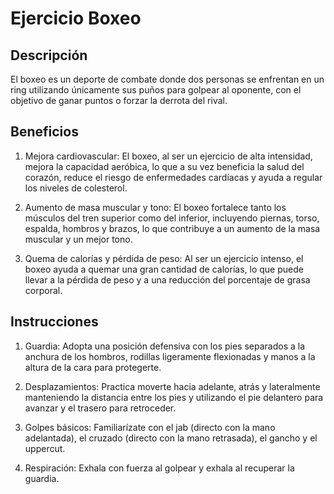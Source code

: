 # Ejercicio Boxeo

## Descripción
El boxeo es un deporte de combate donde dos personas se enfrentan en un ring utilizando únicamente sus puños para golpear al oponente, con el objetivo de ganar puntos o forzar la derrota del rival.

## Beneficios

1. Mejora cardiovascular:
El boxeo, al ser un ejercicio de alta intensidad, mejora la capacidad aeróbica, lo que a su vez beneficia la salud del corazón, reduce el riesgo de enfermedades cardíacas y ayuda a regular los niveles de colesterol.

2. Aumento de masa muscular y tono:
El boxeo fortalece tanto los músculos del tren superior como del inferior, incluyendo piernas, torso, espalda, hombros y brazos, lo que contribuye a un aumento de la masa muscular y un mejor tono.

3. Quema de calorías y pérdida de peso:
Al ser un ejercicio intenso, el boxeo ayuda a quemar una gran cantidad de calorías, lo que puede llevar a la pérdida de peso y a una reducción del porcentaje de grasa corporal.

## Instrucciones 

1. Guardia:
Adopta una posición defensiva con los pies separados a la anchura de los hombros, rodillas ligeramente flexionadas y manos a la altura de la cara para protegerte.

2. Desplazamientos:
Practica moverte hacia adelante, atrás y lateralmente manteniendo la distancia entre los pies y utilizando el pie delantero para avanzar y el trasero para retroceder.

3. Golpes básicos:
Familiarízate con el jab (directo con la mano adelantada), el cruzado (directo con la mano retrasada), el gancho y el uppercut.

4. Respiración:
Exhala con fuerza al golpear y exhala al recuperar la guardia.
 